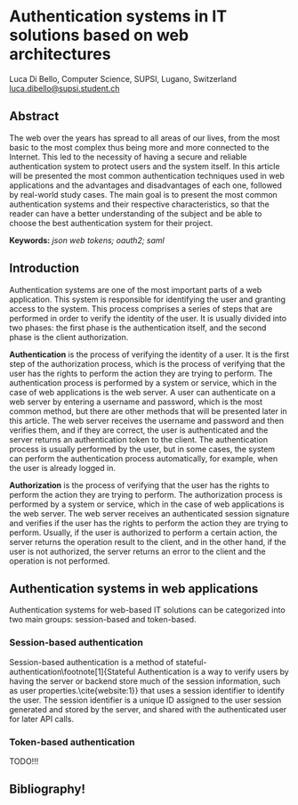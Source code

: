 # Authentication systems in IT solutions based on web architectures
Luca Di Bello, Computer Science, SUPSI, Lugano, Switzerland
luca.dibello@supsi.student.ch

## Abstract

The web over the years has spread to all areas of our lives, from the most basic to the most complex thus being more and more connected to the Internet. This led to the necessity of having a secure and reliable authentication system to protect users and the system itself. In this article will be presented the most common authentication techniques used in web applications and the advantages and disadvantages of each one, followed by real-world study cases. The main goal is to present the most common authentication systems and their respective characteristics, so that the reader can have a better understanding of the subject and be able to choose the best authentication system for their project.

**Keywords:** *json web tokens; oauth2; saml*

## Introduction

Authentication systems are one of the most important parts of a web application. This system is responsible for identifying the user and granting access to the system. This process comprises a series of steps that are performed in order to verify the identity of the user. It is usually divided into two phases: the first phase is the authentication itself, and the second phase is the client authorization.

**Authentication** is the process of verifying the identity of a user. It is the first step of the authorization process, which is the process of verifying that the user has the rights to perform the action they are trying to perform. The authentication process is performed by a system or service, which in the case of web applications is the web server. A user can authenticate on a web server by entering a username and password, which is the most common method, but there are other methods that will be presented later in this article. The web server receives the username and password and then verifies them, and if they are correct, the user is authenticated and the server returns an authentication token to the client.
The authentication process is usually performed by the user, but in some cases, the system can perform the authentication process automatically, for example, when the user is already logged in.

**Authorization**  is the process of verifying that the user has the rights to perform the action they are trying to perform. The authorization process is performed by a system or service, which in the case of web applications is the web server. The web server receives an authenticated session signature and verifies if the user has the rights to perform the action they are trying to perform. Usually, if the user is authorized to perform a certain action, the server returns the operation result to the client, and in the other hand, if the user is not authorized, the server returns an error to the client and the operation is not performed.

## Authentication systems in web applications

Authentication systems for web-based IT solutions can be categorized into two main groups: session-based and token-based.

### Session-based authentication

Session-based authentication is a method of stateful-authentication\footnote[1]{Stateful Authentication is a way to verify users by having the server or backend store much of the session information, such as user properties.\cite{website:1}} that uses a session identifier to identify the user. The session identifier is a unique ID assigned to the user session generated and stored by the server, and shared with the authenticated user for later API calls.

### Token-based authentication

TODO!!!

## Bibliography!
